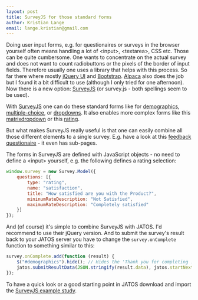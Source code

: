 ```yaml
---
layout: post
title: SurveyJS for those standard forms
author: Kristian Lange
email: lange.kristian@gmail.com
---
```


Doing user input forms, e.g. for questionaires or surveys in the browser yourself often means handling a lot of &lt;input&gt;, &lt;textarea&gt;, CSS etc. Those can be quite cumbersome. One wants to concentrate on the actual survey and does not want to count radiobuttons or the pixels of the border of input fields. Therefore usually one uses a library that helps with this process. So far there where mostly [jQuery UI](https://jqueryui.com/) and [Bootstrap](http://getbootstrap.com/). [Alpaca](http://www.alpacajs.org/) also does the job but I found it a bit difficult to use (although I only tried for one afternoon). Now there is a new option: [SurveyJS](http://surveyjs.org/) (or survey.js - both spellings seem to be used).

With [SurveyJS](http://surveyjs.org) one can do these standard forms like for [demographics](http://surveyjs.org/examples/jquery/questiontype-text/), [multiple-choice](http://surveyjs.org/examples/jquery/questiontype-checkbox/), or [dropdowns](http://surveyjs.org/examples/jquery/questiontype-dropdown/). It also enables more complex forms like this [matrixdropdown](http://surveyjs.org/examples/jquery/questiontype-matrixdropdown/) or this [rating](http://surveyjs.org/examples/jquery/questiontype-rating/).

But what makes SurveyJS really useful is that one can easily combine all those different elements to a single survey. E.g. have a look at this [feedback questionaire](http://surveyjs.org/examples/jquery/real-productfeedback/) - it even has sub-pages.

The forms in SurveyJS are defined with JavaScript objects - no need to define a &lt;input&gt; yourself, e.g. the following defines a rating selection:

```javascript
window.survey = new Survey.Model({
    questions: [{
        type: "rating",
        name: "satisfaction",
        title: "How satisfied are you with the Product?",
        mininumRateDescription: "Not Satisfied",
        maximumRateDescription: "Completely satisfied"
    }]
});
```

And (of course) it's simple to combine SurveyJS with JATOS. I'd recommend to use their jQuery version. And to submit the survey's result back to your JATOS server you have to change the `survey.onComplete` function to something similar to this: 

```javascript
survey.onComplete.add(function (result) {
    $("#demographics").hide(); // Hides the 'Thank you for completing ...' message
    jatos.submitResultData(JSON.stringify(result.data), jatos.startNextComponent);
});
```

To have a quick look or a good starting point in JATOS download and import the [SurveyJS example study](http://www.jatos.org/Example-Studies.html#demographic-and-survey-questions-using-surveyjs-library).

 
